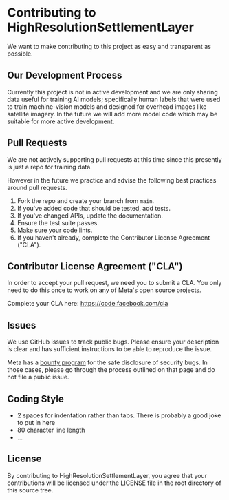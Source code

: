 # Contributing to HighResolutionSettlementLayer
We want to make contributing to this project as easy and transparent as
possible.

## Our Development Process
Currently this project is not in active development and we are only sharing data useful for training AI models; specifically human labels that were used to train machine-vision models and designed for overhead images like satellite imagery. In the future we will add more model code which may be suitable for more active development.  

## Pull Requests
We are not actively supporting pull requests at this time since this presently is just a repo for training data. 

However in the future we practice and advise the following best practices around pull requests.

1. Fork the repo and create your branch from `main`.
2. If you've added code that should be tested, add tests.
3. If you've changed APIs, update the documentation.
4. Ensure the test suite passes.
5. Make sure your code lints.
6. If you haven't already, complete the Contributor License Agreement ("CLA").

## Contributor License Agreement ("CLA")
In order to accept your pull request, we need you to submit a CLA. You only need
to do this once to work on any of Meta's open source projects.

Complete your CLA here: <https://code.facebook.com/cla>

## Issues
We use GitHub issues to track public bugs. Please ensure your description is
clear and has sufficient instructions to be able to reproduce the issue.

Meta has a [bounty program](https://bugbounty.meta.com/) for the safe
disclosure of security bugs. In those cases, please go through the process
outlined on that page and do not file a public issue.

## Coding Style  
* 2 spaces for indentation rather than tabs. There is probably a good joke to put in here
* 80 character line length
* ...

## License
By contributing to HighResolutionSettlementLayer, you agree that your contributions will be licensed
under the LICENSE file in the root directory of this source tree.